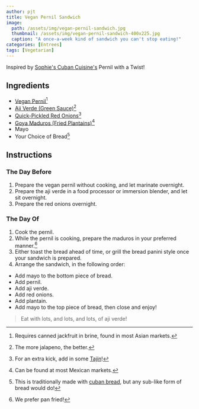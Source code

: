 ```yaml
---
author: pjt
title: Vegan Pernil Sandwich
image:
  path: /assets/img/vegan-pernil-sandwich.jpg
  thumbnail: /assets/img/vegan-pernil-sandwich-400x225.jpg
  caption: "A once-a-week kind of sandwich you can't stop eating!"
categories: [Entrees]
tags: [Vegetarian]
---
```


Inspired by [Sophie's Cuban Cuisine's](https://www.sophiescuban.com/) Pernil with a Twist!

## Ingredients

- [Vegan Pernil](https://cooking.nytimes.com/recipes/1024877-vegan-jackfruit-pernil)[^1]
- [Aji Verde (Green Sauce)](https://recipes.jaintaylor.family/recipes/miscellaneous/green-sauce/)[^2]
- [Quick-Pickled Red Onions](https://www.bonappetit.com/recipe/quick-pickled-onions)[^3]
- [Goya Maduros (Fried Plantains)](https://www.goya.com/en/products/ripe-plantains)[^4]
- Mayo
- Your Choice of Bread[^5]

## Instructions

### The Day Before

1. Prepare the vegan pernil without cooking, and let marinate overnight.
2. Prepare the aji verde in a food processor or immersion blender, and let sit overnight.
3. Prepare the red onions overnight.

### The Day Of

1. Cook the pernil.
2. While the pernil is cooking, prepare the maduros in your preferred manner.[^6]
3. Either toast the bread ahead of time, or grill the bread panini style once your sandwich is prepared.
4. Arrange the sandwich, in the following order:

- Add mayo to the bottom piece of bread.
- Add pernil.
- Add aji verde.
- Add red onions.
- Add plantain.
- Add mayo to the top piece of bread, then close and enjoy!

> Eat with lots, and lots, and lots, of aji verde!

[^1]: Requires canned jackfruit in brine, found in most Asian markets.
[^2]: The more jalapeno, the better.
[^3]: For an extra kick, add in some [Tajín](https://www.tajin.com/us)!
[^4]: Can be found at most Mexican markets.
[^5]: This is traditionally made with [cuban bread](https://en.wikipedia.org/wiki/Cuban_bread), but any sub-like form of bread would do!
[^6]: We prefer pan fried!
